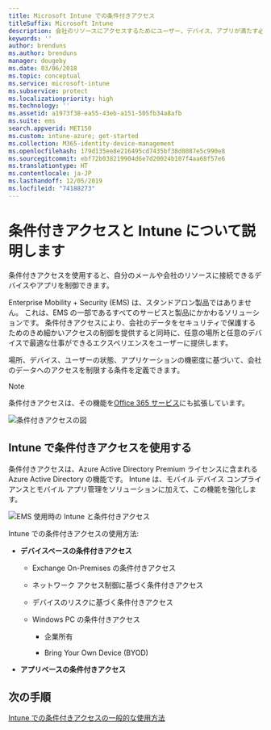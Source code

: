 ```yaml
---
title: Microsoft Intune での条件付きアクセス
titleSuffix: Microsoft Intune
description: 会社のリソースにアクセスするためにユーザー、デバイス、アプリが満たす必要のある条件を Microsoft Intune で定義する方法について説明します。
keywords: ''
author: brenduns
ms.author: brenduns
manager: dougeby
ms.date: 03/06/2018
ms.topic: conceptual
ms.service: microsoft-intune
ms.subservice: protect
ms.localizationpriority: high
ms.technology: ''
ms.assetid: a1973f38-ea55-43eb-a151-505fb34a8afb
ms.suite: ems
search.appverid: MET150
ms.custom: intune-azure; get-started
ms.collection: M365-identity-device-management
ms.openlocfilehash: 179d135ee8e216495cd7435bf38d8087e5c990e8
ms.sourcegitcommit: ebf72b038219904d6e7d20024b107f4aa68f57e6
ms.translationtype: HT
ms.contentlocale: ja-JP
ms.lasthandoff: 12/05/2019
ms.locfileid: "74188273"
---
```

# <a name="learn-about-conditional-access-and-intune"></a>条件付きアクセスと Intune について説明します

条件付きアクセスを使用すると、自分のメールや会社のリソースに接続できるデバイスやアプリを制御できます。 

Enterprise Mobility + Security (EMS) は、スタンドアロン製品ではありません。 これは、EMS の一部であるすべてのサービスと製品にかかわるソリューションです。 条件付きアクセスにより、会社のデータをセキュリティで保護するためのきめ細かいアクセスの制御を提供すると同時に、任意の場所と任意のデバイスで最適な仕事ができるエクスペリエンスをユーザーに提供します。

場所、デバイス、ユーザーの状態、アプリケーションの機密度に基づいて、会社のデータへのアクセスを制限する条件を定義できます。

> [!NOTE]
> 条件付きアクセスは、その機能を[Office 365 サービス](https://docs.microsoft.com/office365/enterprise/office-365-client-support-conditional-access)にも拡張しています。

![条件付きアクセスの図](./media/conditional-access/ca-diagram-1.png)

## <a name="use-conditional-access-with-intune"></a>Intune で条件付きアクセスを使用する

条件付きアクセスは、Azure Active Directory Premium ライセンスに含まれる Azure Active Directory の機能です。 Intune は、モバイル デバイス コンプライアンスとモバイル アプリ管理をソリューションに加えて、この機能を強化します。 

![EMS 使用時の Intune と条件付きアクセス](./media/conditional-access/intune-with-ca-1.png)

Intune での条件付きアクセスの使用方法:

- **デバイスベースの条件付きアクセス**

  - Exchange On-Premises の条件付きアクセス

  - ネットワーク アクセス制御に基づく条件付きアクセス

  - デバイスのリスクに基づく条件付きアクセス

  - Windows PC の条件付きアクセス

    - 企業所有

    - Bring Your Own Device (BYOD)

- **アプリベースの条件付きアクセス**

## <a name="next-steps"></a>次の手順

[Intune での条件付きアクセスの一般的な使用方法](conditional-access-intune-common-ways-use.md)
